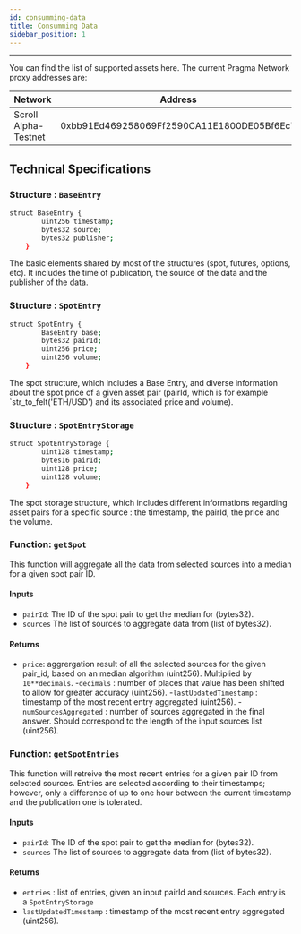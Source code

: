 ```yaml
---
id: consumming-data
title: Consumming Data
sidebar_position: 1
---
```


---

You can find the list of supported assets here.
The current Pragma Network proxy addresses are:

| Network           | Address                                    | Explorer                                                                                                   |
| ----------------- | ------------------------------------------ | ---------------------------------------------------------------------------------------------------------- |
| Scroll Alpha-Testnet | 0xbb91Ed469258069Ff2590CA11E1800DE05Bf6Ec7 | [Explorer](https://blockscout.scroll.io/address/0xbb91Ed469258069Ff2590CA11E1800DE05Bf6Ec7) |

## Technical Specifications

### Structure : `BaseEntry`

```bash
struct BaseEntry {
        uint256 timestamp;
        bytes32 source;
        bytes32 publisher;
    }

```

The basic elements shared by most of the structures (spot, futures, options, etc). It includes the time of publication, the source of the data and the publisher of the data.

### Structure : `SpotEntry`

```bash
struct SpotEntry {
        BaseEntry base;
        bytes32 pairId;
        uint256 price;
        uint256 volume;
    }
```

The spot structure, which includes a Base Entry, and diverse information about the spot price of a given asset pair (pairId, which is for example `str_to_felt('ETH/USD') and its associated price and volume).

### Structure : `SpotEntryStorage`

```bash
struct SpotEntryStorage {
        uint128 timestamp;
        bytes16 pairId;
        uint128 price;
        uint128 volume;
    }

```

The spot storage structure, which includes different informations regarding asset pairs for a specific source : the timestamp, the pairId, the price and the volume.

### Function: `getSpot`

This function will aggregate all the data from selected sources into a median for a given spot pair ID.

#### Inputs

- `pairId`: The ID of the spot pair to get the median for (bytes32).
- `sources` The list of sources to aggregate data from (list of bytes32).

#### Returns

- `price`: aggrergation result of all the selected sources for the given pair_id, based on an median algorithm (uint256). Multiplied by `10**decimals`. -`decimals` : number of places that value has been shifted to allow for greater accuracy (uint256). -`lastUpdatedTimestamp` : timestamp of the most recent entry aggregated (uint256). -`numSourcesAggregated` : number of sources aggregated in the final answer. Should correspond to the length of the input sources list (uint256).

### Function: `getSpotEntries`

This function will retreive the most recent entries for a given pair ID from selected sources. Entries are selected according to their timestamps; however, only a difference of up to one hour between the current timestamp and the publication one is tolerated.

#### Inputs

- `pairId`: The ID of the spot pair to get the median for (bytes32).
- `sources` The list of sources to aggregate data from (list of bytes32).

#### Returns

- `entries` : list of entries, given an input pairId and sources. Each entry is a `SpotEntryStorage`
- `lastUpdatedTimestamp` : timestamp of the most recent entry aggregated (uint256).
